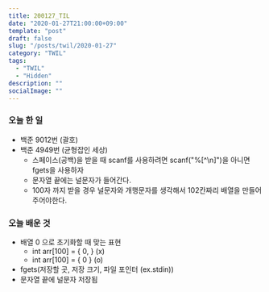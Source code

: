 ```yaml
---
title: 200127_TIL
date: "2020-01-27T21:00:00+09:00"
template: "post"
draft: false
slug: "/posts/twil/2020-01-27"
category: "TWIL"
tags:
  - "TWIL"
  - "Hidden"
description: ""
socialImage: ""
---
```


### 오늘 한 일

- 백준 9012번 (괄호)
- 백준 4949번 (균형잡인 세상)
  - 스페이스(공백)을 받을 때 scanf를 사용하려면 scanf("%[^\n]")을 아니면 fgets을 사용하자
  - 문자열 끝에는 널문자가 들어간다.
  - 100자 까지 받을 경우 널문자와 개행문자를 생각해서 102칸짜리 배열을 만들어주어야한다.
  
   
### 오늘 배운 것

- 배열 0 으로 초기화할 때 맞는 표현
  - int arr[100] = { 0, } (x)
  - int arr[100] = { 0 }  (o)
- fgets(저장할 곳, 저장 크기, 파일 포인터 (ex.stdin))
- 문자열 끝에 널문자 저장됨

